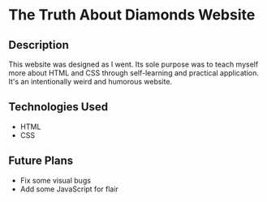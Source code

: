 # The Truth About Diamonds Website

## Description
This website was designed as I went. Its sole purpose was to teach myself more about HTML and CSS through self-learning and practical application. It's an intentionally weird and humorous website.

## Technologies Used
- HTML
- CSS

## Future Plans
- Fix some visual bugs
- Add some JavaScript for flair
